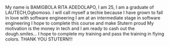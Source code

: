 My name is BAMIGBOLA RITA ADEDOLAPO, 
I am 25, 
I am a graduate of LAUTECH,Ogbomoso.
I will call myself a techie because I have grown to fall in love with software engineering
I am at an intermediate stage in software engineering
I hope to complete this course and make Stutern proud 
My motivation is the money in tech and I am ready to cash out the dough.smiles...
I hope to complete my training and pass the training in flying colors.
THANK YOU STUTERN!!!
